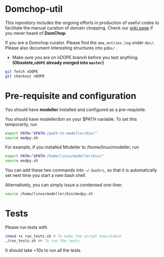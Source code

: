 # Domchop-util
 This repository includes the ongoing efforts in production of useful codes to facilitate the manual curation of domain chopping. Check our [wiki page](https://github.com/CATH-summer-2017/domchop/wiki) if you never heard of **DomChop**.
 
 If you are a Domchop curator. Please find the `ama_entries.log` under `doc/`. Please also document interesting structures into `pdbs/` .



* Make sure you are on nDOPE branch before you test anything. **(Obsolete,`nDOPE` already merged into `master`)**


```sh
git fetch nDOPE
git checkout nDOPE
```


# Pre-requisite and configuration
You should have **modeller** installed and configured as a pre-requisite. 

You should have modeller/bin on your $PATH variable. To set this temporarily, run 

```sh
export PATH="$PATH:/path-to-modeller/bin/"
source modpy.sh
```

For example, if you installed Modeller to /home/linux/modeller, run

```sh
export PATH="$PATH:/home/linux/modeller/bin/"
source modpy.sh
```

You can add these two commands into `~/.bashrc`, so that it is automatically set next time you start a new bash shell.

Alternatively, you can simply issue a condensed one-liner.
```sh
source /home/linux/modeller/bin/modpy.sh 
```

# Tests

Please run tests with 

```bash
chmod +x run_tests.sh # To make the script executable
./run_tests.sh ## To run the tests
```

It should take ~10s to run all the tests.

